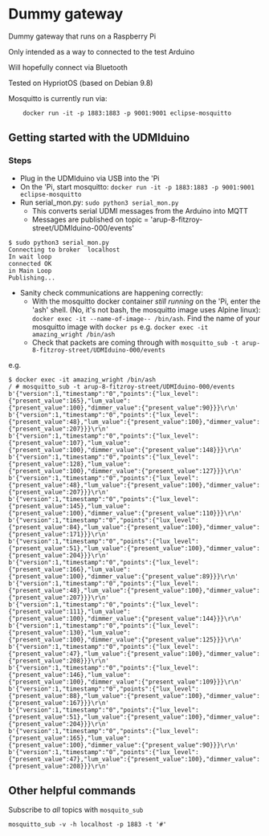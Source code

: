 # Dummy gateway

Dummy gateway that runs on a Raspberry Pi

Only intended as a way to connected to the test Arduino

Will hopefully connect via Bluetooth

Tested on HypriotOS (based on Debian 9.8)

Mosquitto is currently run via:

```
    docker run -it -p 1883:1883 -p 9001:9001 eclipse-mosquitto
```

## Getting started with the UDMIduino

### Steps

- Plug in the UDMIduino via USB into the 'Pi
- On the 'Pi, start mosquitto: `docker run -it -p 1883:1883 -p 9001:9001 eclipse-mosquitto`
- Run serial_mon.py: `sudo python3 serial_mon.py`
    - This converts serial UDMI messages from the Arduino into MQTT
    - Messages are published on topic = 'arup-8-fitzroy-street/UDMIduino-000/events'

```
$ sudo python3 serial_mon.py 
Connecting to broker  localhost
In wait loop
connected OK
in Main Loop
Publishing...
```
 
- Sanity check communications are happening correctly:
    - With the mosquitto docker container _still running_ on the 'Pi, enter the 'ash' shell. (No, it's not bash, the mosquitto image uses Alpine linux): `docker exec -it --name-of-image-- /bin/ash`. Find the name of your mosquitto image with `docker ps` e.g. `docker exec -it amazing_wright /bin/ash`
    - Check that packets are coming through with `mosquitto_sub -t arup-8-fitzroy-street/UDMIduino-000/events`

e.g.

```
$ docker exec -it amazing_wright /bin/ash
/ # mosquitto_sub -t arup-8-fitzroy-street/UDMIduino-000/events
b'{"version":1,"timestamp":"0","points":{"lux_level":{"present_value":165},"lum_value":{"present_value":100},"dimmer_value":{"present_value":90}}}\r\n'
b'{"version":1,"timestamp":"0","points":{"lux_level":{"present_value":48},"lum_value":{"present_value":100},"dimmer_value":{"present_value":207}}}\r\n'
b'{"version":1,"timestamp":"0","points":{"lux_level":{"present_value":107},"lum_value":{"present_value":100},"dimmer_value":{"present_value":148}}}\r\n'
b'{"version":1,"timestamp":"0","points":{"lux_level":{"present_value":128},"lum_value":{"present_value":100},"dimmer_value":{"present_value":127}}}\r\n'
b'{"version":1,"timestamp":"0","points":{"lux_level":{"present_value":48},"lum_value":{"present_value":100},"dimmer_value":{"present_value":207}}}\r\n'
b'{"version":1,"timestamp":"0","points":{"lux_level":{"present_value":145},"lum_value":{"present_value":100},"dimmer_value":{"present_value":110}}}\r\n'
b'{"version":1,"timestamp":"0","points":{"lux_level":{"present_value":84},"lum_value":{"present_value":100},"dimmer_value":{"present_value":171}}}\r\n'
b'{"version":1,"timestamp":"0","points":{"lux_level":{"present_value":51},"lum_value":{"present_value":100},"dimmer_value":{"present_value":204}}}\r\n'
b'{"version":1,"timestamp":"0","points":{"lux_level":{"present_value":166},"lum_value":{"present_value":100},"dimmer_value":{"present_value":89}}}\r\n'
b'{"version":1,"timestamp":"0","points":{"lux_level":{"present_value":48},"lum_value":{"present_value":100},"dimmer_value":{"present_value":207}}}\r\n'
b'{"version":1,"timestamp":"0","points":{"lux_level":{"present_value":111},"lum_value":{"present_value":100},"dimmer_value":{"present_value":144}}}\r\n'
b'{"version":1,"timestamp":"0","points":{"lux_level":{"present_value":130},"lum_value":{"present_value":100},"dimmer_value":{"present_value":125}}}\r\n'
b'{"version":1,"timestamp":"0","points":{"lux_level":{"present_value":47},"lum_value":{"present_value":100},"dimmer_value":{"present_value":208}}}\r\n'
b'{"version":1,"timestamp":"0","points":{"lux_level":{"present_value":146},"lum_value":{"present_value":100},"dimmer_value":{"present_value":109}}}\r\n'
b'{"version":1,"timestamp":"0","points":{"lux_level":{"present_value":88},"lum_value":{"present_value":100},"dimmer_value":{"present_value":167}}}\r\n'
b'{"version":1,"timestamp":"0","points":{"lux_level":{"present_value":51},"lum_value":{"present_value":100},"dimmer_value":{"present_value":204}}}\r\n'
b'{"version":1,"timestamp":"0","points":{"lux_level":{"present_value":165},"lum_value":{"present_value":100},"dimmer_value":{"present_value":90}}}\r\n'
b'{"version":1,"timestamp":"0","points":{"lux_level":{"present_value":47},"lum_value":{"present_value":100},"dimmer_value":{"present_value":208}}}\r\n'
```


## Other helpful commands

Subscribe to _all_ topics with `mosquito_sub`

```
mosquitto_sub -v -h localhost -p 1883 -t '#'
```